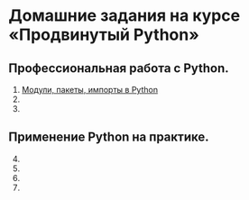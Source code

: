 # Домашние задания на курсе «Продвинутый Python»

## Профессиональная работа с Python.
1. [Модули, пакеты, импорты в Python](/DZ_lecture_1.Import.Module.Package)  
2. []()    
3. []() 

## Применение Python на практике.
4. []()  
5. []()  
6. []()
7. []()  
